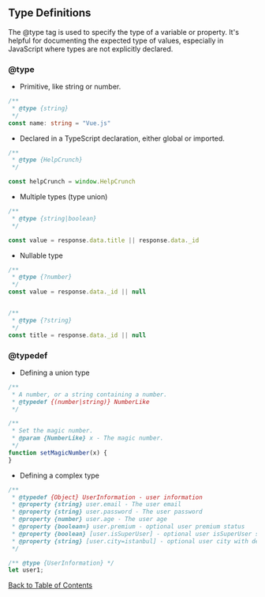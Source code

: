 ## Type Definitions

The @type tag is used to specify the type of a variable or property. It's helpful for documenting the expected type of values, especially in JavaScript where types are not explicitly declared.


### @type

* Primitive, like string or number.

```typescript
/**
 * @type {string}
 */
const name: string = "Vue.js"

```

* Declared in a TypeScript declaration, either global or imported.

```typescript
/**
 * @type {HelpCrunch}
 */

const helpCrunch = window.HelpCrunch
```

* Multiple types (type union)

```typescript
/**
 * @type {string|boolean}
 */

const value = response.data.title || response.data._id
```

* Nullable type

```typescript
/**
 * @type {?number}
 */
const value = response.data._id || null


/**
 * @type {?string}
 */
const title = response.data._id || null
```

### @typedef

* Defining a union type

```typescript
/**
 * A number, or a string containing a number.
 * @typedef {(number|string)} NumberLike
 */

/**
 * Set the magic number.
 * @param {NumberLike} x - The magic number.
 */
function setMagicNumber(x) {
}

```

* Defining a complex type

```typescript
/**
 * @typedef {Object} UserInformation - user information
 * @property {string} user.email - The user email
 * @property {string} user.password - The user password
 * @property {number} user.age - The user age
 * @property {boolean=} user.premium - optional user premium status
 * @property {boolean} [user.isSuperUser] - optional user isSuperUser status
 * @property {string} [user.city=istanbul] - optional user city with default
 */

/** @type {UserInformation} */
let user1;
```


[Back to Table of Contents](README.md)
